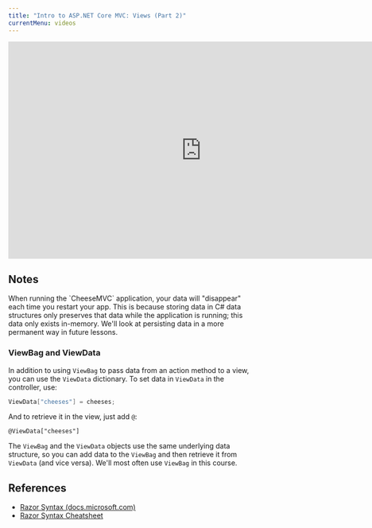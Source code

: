 ```yaml
---
title: "Intro to ASP.NET Core MVC: Views (Part 2)"
currentMenu: videos
---
```


<div class="youtube-wrapper"><iframe width="776" height="437" src="https://www.youtube-nocookie.com/embed/4xvSOmGxyKQ?rel=0" frameborder="0" allowfullscreen></iframe></div>

## Notes

<aside class="aside-warning" markdown="1">
When running the `CheeseMVC` application, your data will "disappear" each time you restart your app. This is because storing data in C# data structures only preserves that data while the application is running; this data only exists in-memory. We'll look at persisting data in a more permanent way in future lessons.
</aside>

### ViewBag and ViewData

In addition to using `ViewBag` to pass data from an action method to a view, you can use the `ViewData` dictionary. To set data in `ViewData` in the controller, use:

```csharp
ViewData["cheeses"] = cheeses;
```
And to retrieve it in the view, just add `@`:
```nohighlight
@ViewData["cheeses"]
```

The `ViewBag` and the `ViewData` objects use the same underlying data structure, so you can add data to the `ViewBag` and then retrieve it from `ViewData` (and vice versa). We'll most often use `ViewBag` in this course.

## References

- [Razor Syntax (docs.microsoft.com)](https://docs.microsoft.com/en-us/aspnet/core/mvc/views/razor)
- [Razor Syntax Cheatsheet](https://gist.github.com/jonlabelle/8738373)
